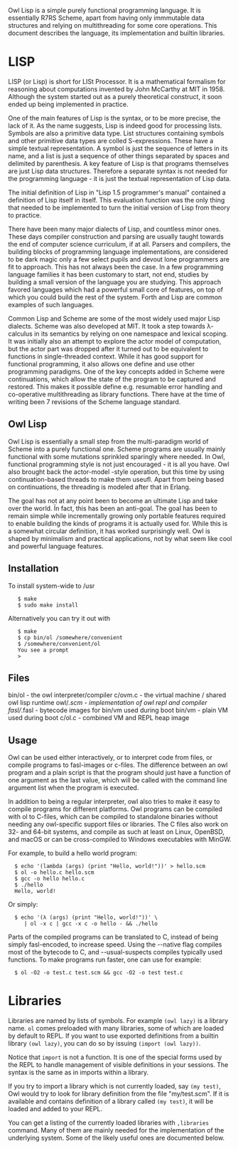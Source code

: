 Owl Lisp is a simple purely functional programming language. It is essentially
R7RS Scheme, apart from having only immmutable data structures and relying on
multithreading for some core operations. This document describes the language,
its implementation and builtin libraries. 

# LISP

LISP (or Lisp) is short for LISt Processor. It is a mathematical formalism for
reasoning about computations invented by John McCarthy at MIT in 1958. Although
the system started out as a purely theoretical construct, it soon ended up
being implemented in practice.

One of the main features of Lisp is the syntax, or to be more precise, the
lack of it. As the name suggests, Lisp is indeed good for processing lists.
Symbols are also a primitive data type. List structures containing symbols and
other primitive data types are colled S-expressions. These have a simple
textual representation. A symbol is just the sequence of letters in its name,
and a list is just a sequence of other things separated by spaces and delimited
by parenthesis. A key feature of Lisp is that programs themselves are just Lisp
data structures. Therefore a separate syntax is not needed for the programming
language - it is just the textual representation of Lisp data.

The initial definition of Lisp in "Lisp 1.5 programmer's manual" contained a
definition of Lisp itself in itself. This evaluation function was the only
thing that needed to be implemented to turn the initial version of Lisp from
theory to practice.

There have been many major dialects of Lisp, and countless minor ones. These
days compiler construction and parsing are usually taught towards the end of
computer science curriculum, if at all. Parsers and compilers, the building
blocks of programming language implementations, are considered to be dark magic
only a few select pupils and devout lone programmers are fit to approach. This
has not always been the case. In a few programming language families it has
been customary to start, not end, studies by building a small version of the
language you are studying. This approach favored languages which had a powerful
small core of features, on top of which you could build the rest of the system.
Forth and Lisp are common examples of such languages.

Common Lisp and Scheme are some of the most widely used major Lisp dialects.
Scheme was also developed at MIT. It took a step towards λ-calculus in its
semantics by relying on one namespace and lexical scoping. It was initially
also an attempt to explore the actor model of computation, but the actor part
was dropped after it turned out to be equivalent to functions in
single-threaded context. While it has good support for functional programming,
it also allows one define and use other programming paradigms. One of the key
concepts added in Scheme were continuations, which allow the state of the
program to be captured and restored. This makes it possible define e.g.
resumable error handling and co-operative multithreading as library functions.
There have at the time of writing been 7 revisions of the Scheme language
standard.


## Owl Lisp

Owl Lisp is essentially a small step from the multi-paradigm world of Scheme
into a purely functional one. Scheme programs are usually mainly functional
with some mutations sprinkled sparingly where needed. In Owl, functional
programming style is not just encouraged - it is all you have. Owl also brought
back the actor-model -style operation, but this time by using
continuation-based threads to make them useufl. Apart from being based on
continuations, the threading is modeled after that in Erlang.

The goal has not at any point been to become an ultimate Lisp and take over
the world. Ïn fact, this has been an anti-goal. The goal has been to remain
simple while incrementally growing only portable features required to enable
building the kinds of programs it is actually used for. While this is a
somewhat circular definition, it has worked surprisingly well. Owl is shaped by
minimalism and practical applications, not by what seem like cool and powerful
language features.




## Installation

To install system-wide to /usr
```
   $ make
   $ sudo make install
```

Alternatively you can try it out with
```
   $ make
   $ cp bin/ol /somewhere/convenient
   $ /somewhere/convenient/ol
   You see a prompt
   >
```


## Files

   bin/ol      - the owl interpreter/compiler
   c/ovm.c     - the virtual machine / shared owl lisp runtime
   owl/*.scm   - implementation of owl repl and compiler
   fasl/*.fasl - bytecode images for bin/vm used during boot
   bin/vm      - plain VM used during boot
   c/ol.c      - combined VM and REPL heap image


## Usage

Owl can be used either interactively, or to interpret code from files,
or compile programs to fasl-images or c-files. The difference between
an owl program and a plain script is that the program should just have
a function of one argument as the last value, which will be called with
the command line argument list when the program is executed.

In addition to being a regular interpreter, owl also tries to make it
easy to compile programs for different platforms. Owl programs can be
compiled with ol to C-files, which can be compiled to standalone binaries
without needing any owl-specific support files or libraries. The C files
also work on 32- and 64-bit systems, and compile as such at least on
Linux, OpenBSD, and macOS or can be cross-compiled to Windows executables
with MinGW.

For example, to build a hello world program:
```
  $ echo '(lambda (args) (print "Hello, world!"))' > hello.scm
  $ ol -o hello.c hello.scm
  $ gcc -o hello hello.c
  $ ./hello
  Hello, world!
```

Or simply:
```
  $ echo '(λ (args) (print "Hello, world!"))' \
     | ol -x c | gcc -x c -o hello - && ./hello
```

Parts of the compiled programs can be translated to C, instead of being
simply fasl-encoded, to increase speed. Using the --native flag compiles
most of the bytecode to C, and --usual-suspects compiles typically used
functions. To make programs run faster, one can use for example:

```
  $ ol -O2 -o test.c test.scm && gcc -O2 -o test test.c
```

# Libraries

Libraries are named by lists of symbols. For example `(owl lazy)` is
a library name. `ol` comes preloaded with many libraries, some of which
are loaded by default to REPL. If you want to use exported definitions from a
builtin library `(owl lazy)`, you can do so by issuing `(import (owl lazy))`.

Notice that `import` is not a function. It is one of the special forms used
by the REPL to handle management of visible definitions in your sessions. The
syntax is the same as in imports within a library.

If you try to import a library which is not currently loaded, say `(my test)`,
Owl would try to look for library definition from the file "my/test.scm". If
it is available and contains definition of a library called `(my test)`, it will
be loaded and added to your REPL.

You can get a listing of the currently loaded libraries with `,libraries` command.
Many of them are mainly needed for the implementation of the underlying system.
Some of the likely useful ones are documented below.
